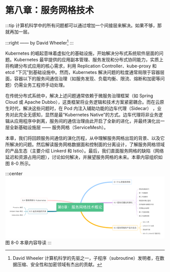 # 第八章：服务网格技术

:::tip <a/>
计算机科学中的所有问题都可以通过增加一个间接层来解决。如果不够，那就再加一层。

:::right
—— by David Wheeler[^1]
:::

Kubernetes 的崛起意味着虚拟化的基础设施，开始解决分布式系统软件层面的问题。Kubernetes 最早提供的应用副本管理、服务发现和分布式协同能力，实质上将构建分布式应用的核心需求，利用 Replication Controller、kube-proxy 和 etcd “下沉”到基础设施中。然而，Kubernetes 解决问题的粒度通常局限于容器层面，容器以下的服务间通信治理（如服务发现、负载均衡、限流、熔断和加密等问题）仍需业务工程师手动处理。

在传统分布式系统中，解决上述问题通常依赖于微服务治理框架（如 Spring Cloud 或 Apache Dubbo），这类框架将业务逻辑和技术方案紧密耦合。而在云原生时代，解决这些问题时，在 Pod 内注入辅助功能的边车代理（Sidecar） ，业务对此完全无感知，显然是最“Kubernetes Native”的方式。边车代理将非业务逻辑从应用程序中剥离，服务间的通信治理由此开启了全新的进化，并最终演化出一层全新基础设施层 —— 服务网格（ServiceMesh）。

本章，我们将回顾服务间通信的演化历程，从中理解服务网格出现的背景、以及它所解决的问题。然后解读服务网格数据面和控制面的分离设计，了解服务网格领域的产品生态（主要介绍 Linkerd 和 Istio）。最后，我们直面服务网格的缺陷（网络延迟和资源占用问题），讨论如何解决，并展望服务网格的未来。本章内容组织如图 8-0 所示。

:::center
  ![](../assets/ServiceMesh-summary.png)<br/>
  图 8-0 本章内容导读
:::

[^1]: David Wheeler 计算机科学的先驱之一，子程序（subroutine）发明者，在数据压缩、安全性和加密领域有杰出的贡献。